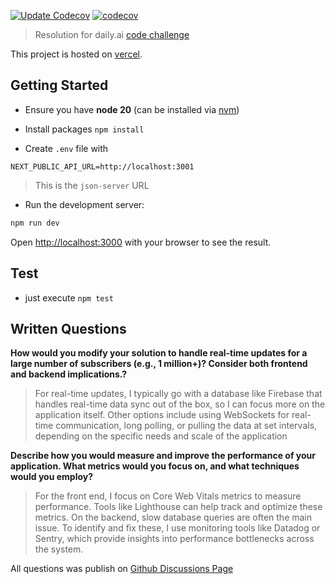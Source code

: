 [![Update Codecov](https://github.com/Ridermansb/daily-ai-challenge/actions/workflows/codecov.yml/badge.svg)](https://github.com/Ridermansb/daily-ai-challenge/actions/workflows/codecov.yml)
[![codecov](https://codecov.io/github/Ridermansb/daily-ai-challenge/graph/badge.svg?token=0nHnoLajGS)](https://codecov.io/github/Ridermansb/daily-ai-challenge)

> Resolution for daily.ai [code challenge][0]

This project is hosted on [vercel][vercel-project].

## Getting Started

- Ensure you have **node 20** (can be installed via [nvm][nvm-website])
- Install packages `npm install`

- Create `.env` file with

```
NEXT_PUBLIC_API_URL=http://localhost:3001
```

> This is the `json-server` URL

- Run the development server:

```bash
npm run dev
```

Open [http://localhost:3000](http://localhost:3000) with your browser to see the result.

## Test

- just execute `npm test`

## Written Questions

**How would you modify your solution to handle real-time updates for a large number of subscribers (e.g., 1 million+)? Consider both frontend and backend implications.?**

> For real-time updates, I typically go with a database like Firebase that handles real-time data sync out of the box, so I can focus more on the application itself. Other options include using WebSockets for real-time communication, long polling, or pulling the data at set intervals, depending on the specific needs and scale of the application

**Describe how you would measure and improve the performance of your application. What metrics would you focus on, and what techniques would you employ?**

> For the front end, I focus on Core Web Vitals metrics to measure performance. Tools like Lighthouse can help track and optimize these metrics. On the backend, slow database queries are often the main issue. To identify and fix these, I use monitoring tools like Datadog or Sentry, which provide insights into performance bottlenecks across the system.

All questions was publish on [Github Discussions Page][1]

<!-- links -->

[0]: https://dailyai.notion.site/Senior-Frontend-Engineer-Take-Home-Project-c230fc7f08ef49ffb690611664d375db?pvs=74
[vercel-project]: https://vercel.com/riderman-de-sousa-barbosas-projects/daily-ai-challenge
[nvm-website]: https://github.com/nvm-sh/nvm
[1]: https://github.com/Ridermansb/daily-ai-challenge/discussions/categories/q-a
